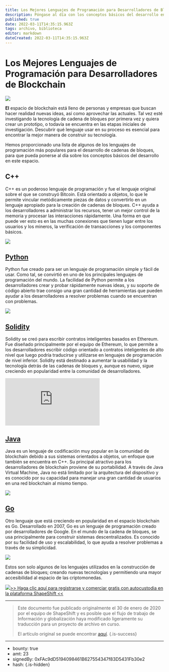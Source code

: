```yaml
---
title: Los Mejores Lenguajes de Programación para Desarrolladores de Blockchain
description: Póngase al día con los conceptos básicos del desarrollo en el espacio criptográfico.
published: true
date: 2022-03-11T14:35:15.963Z
tags: archivo, biblioteca
editor: markdown
dateCreated: 2022-03-11T14:35:15.963Z
---
```


# Los Mejores Lenguajes de Programación para Desarrolladores de Blockchain

![](https://assets.website-files.com/5e9a09610b7dce71f87f7f17/5e9a22e05e8c4f4ceb9bf8c2_5e99458bf5510b11a7930c76_1_NcFM5LhzZN4DgmkDn5_lvA.png)

**El** espacio de blockchain está lleno de personas y empresas que buscan hacer realidad nuevas ideas, así como aprovechar las actuales. Tal vez esté investigando la tecnología de cadena de bloques por primera vez y quiera crear un prototipo, o todavía se encuentra en las etapas iniciales de investigación. Descubrir qué lenguaje usar en su proceso es esencial para encontrar la mejor manera de construir su tecnología.

Hemos proporcionado una lista de algunos de los lenguajes de programación más populares para el desarrollo de cadenas de bloques, para que pueda ponerse al día sobre los conceptos básicos del desarrollo en este espacio.<br/>

## C++

C++ es un poderoso lenguaje de programación y fue el lenguaje original sobre el que se construyó Bitcoin. Está orientado a objetos, lo que le permite vincular metódicamente piezas de datos y convertirlo en un lenguaje apropiado para la creación de cadenas de bloques. C++ ayuda a los desarrolladores a administrar los recursos, tener un mejor control de la memoria y procesar las interacciones rápidamente. Una forma en que puede ver esto es en las muchas conexiones que tienen lugar entre los usuarios y los mineros, la verificación de transacciones y los componentes básicos.

[![](https://assets.website-files.com/5e9a09610b7dce71f87f7f17/5e9a22e014c15bdabaa6e118_5e9945f1295a3673f4323d83_Screen%2520Shot%25202020-04-17%2520at%252012.00.04%2520AM.png)](https://blockgeeks.com/guides/blockchain-developer/)

## [Python](https://www.python.org/)

Python fue creado para ser un lenguaje de programación simple y fácil de usar. Como tal, se convirtió en uno de los principales lenguajes de programación del mundo. La facilidad de Python permite a los desarrolladores crear y probar rápidamente nuevas ideas, y su soporte de código abierto trae consigo una gran cantidad de herramientas que pueden ayudar a los desarrolladores a resolver problemas cuando se encuentran con problemas.

[![](https://assets.website-files.com/5e9a09610b7dce71f87f7f17/5e9a22e03b81bcea37235db9_5e99463791657b44da32f57e_Screen%2520Shot%25202020-04-17%2520at%252012.01.08%2520AM.png)](https://blockgeeks.com/guides/python-blockchain/)

## [Solidity](https://solidity.readthedocs.io/en/v0.6.2/)

Solidity se creó para escribir contratos inteligentes basados en Ethereum. Fue diseñado principalmente por el equipo de Ethereum, lo que permite a los desarrolladores escribir código orientado a contratos inteligentes de alto nivel que luego podría traducirse y utilizarse en lenguajes de programación de nivel inferior. Solidity está destinado a aumentar la usabilidad y la tecnología detrás de las cadenas de bloques y, aunque es nuevo, sigue creciendo en popularidad entre la comunidad de desarrolladores.

<iframe allowfullscreen="" frameborder="0" scrolling="auto" src="https://cdn.embedly.com/widgets/media.html?src=https%3A%2F%2Fwww.youtube.com%2Fembed%2FipwxYa-F1uY%3Ffeature%3Doembed&amp;display_name=YouTube&amp;url=https%3A%2F%2Fwww.youtube.com%2Fwatch%3Fv%3DipwxYa-F1uY&amp;image=https%3A%2F%2Fi.ytimg.com%2Fvi%2FipwxYa-F1uY%2Fhqdefault.jpg&amp;key=a19fcc184b9711e1b4764040d3dc5c07&amp;type=text%2Fhtml&amp;schema=youtube"></iframe>

## [Java](https://java.com/en/download/help/download_options.xml)

Java es un lenguaje de codificación muy popular en la comunidad de blockchain debido a sus sistemas orientados a objetos, un enfoque que también se encuentra en C++. Su principal atractivo para los desarrolladores de blockchain proviene de su portabilidad. A través de Java Virtual Machine, Java no está limitado por la arquitectura del dispositivo y es conocido por su capacidad para manejar una gran cantidad de usuarios en una red blockchain al mismo tiempo.

[![](https://assets.website-files.com/5e9a09610b7dce71f87f7f17/5e9a22e012c3909761650dfc_5e9946c27ab3fd81c74bbd7f_Screen%2520Shot%25202020-04-17%2520at%252012.03.34%2520AM.png)](https://hackernoon.com/getting-started-with-blockchain-for-java-developers-3e995a57cca2) 

## [Go](https://golang.org/dl/)

Otro lenguaje que está creciendo en popularidad en el espacio blockchain es Go. Desarrollado en 2007, Go es un lenguaje de programación creado por desarrolladores de Google. En el mundo de la cadena de bloques, se usa principalmente para construir sistemas descentralizados. Es conocido por su facilidad de uso y escalabilidad, lo que ayuda a resolver problemas a través de su simplicidad.

[![](https://assets.website-files.com/5e9a09610b7dce71f87f7f17/5e9a22e0cd7578b73cc05cc9_5e9946f44b6169d2d64c79b3_Screen%2520Shot%25202020-04-17%2520at%252012.04.23%2520AM.png)](https://medium.com/@mycoralhealth/code-your-own-blockchain-in-less-than-200-lines-of-go-e296282bcffc) 

Estos son solo algunos de los lenguajes utilizados en la construcción de cadenas de bloques; creando nuevas tecnologías y permitiendo una mayor accesibilidad al espacio de las criptomonedas.<br/>

[![](https://assets.website-files.com/5e9a09610b7dce71f87f7f17/5e9a22c95e8c4fc9c99bf871_5e99465a00cd267c22225d32_1*ABIuarek0t40ggfsJql5wA.gif)](http://beta.shapeshift.com)[>> Haga clic aquí para registrarse y comerciar gratis con autocustodia en la plataforma ShapeShift <<](http://beta.shapeshift.com/?utm_source=social&utm_medium=medium&utm_campaign=shapeshift_platform&utm_term=cta04)

---

> Este documento fue publicado originalmente el 30 de enero de 2020 por el equipo de ShapeShift y es posible que el flujo de trabajo de Información y globalización haya modificado ligeramente su traducción para un proyecto de archivo en curso.
>
> El artículo original se puede encontrar [aquí](https://shapeshift.com/library/programming-languages-for-blockchain-developers).
{.is-success}

---

- bounty: true
- amt: 23
- signedBy: 0xFAc9dD5194098461B627554347f83D5431Fb30e2
- hash: 
{.is-hidden}